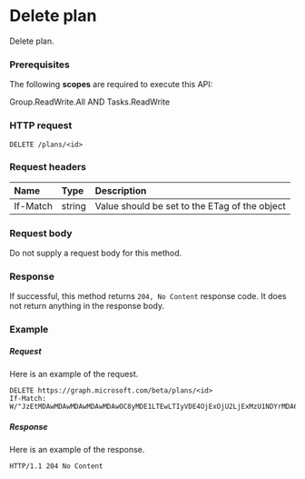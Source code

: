 # Delete plan

Delete plan.
### Prerequisites
The following **scopes** are required to execute this API: 

Group.ReadWrite.All AND Tasks.ReadWrite

### HTTP request
<!-- { "blockType": "ignored" } -->
```http
DELETE /plans/<id>

```
### Request headers
| Name       | Type | Description|
|:---------------|:--------|:----------|
| If-Match | string | Value should be set to the ETag of the object |

### Request body
Do not supply a request body for this method.


### Response
If successful, this method returns `204, No Content` response code. It does not return anything in the response body.

### Example
##### Request
Here is an example of the request.
<!-- {
  "blockType": "request",
  "name": "delete_plan"
}-->
```http
DELETE https://graph.microsoft.com/beta/plans/<id>
If-Match: W/"JzEtMDAwMDAwMDAwMDAwMDAwOC8yMDE1LTEwLTIyVDE4OjExOjU2LjExMzU1NDYrMDA6MDAn"
```
##### Response
Here is an example of the response.
<!-- {
  "blockType": "response",
  "truncated": false
} -->
```http
HTTP/1.1 204 No Content
```

<!-- uuid: 8fcb5dbc-d5aa-4681-8e31-b001d5168d79
2015-10-25 14:57:30 UTC -->
<!-- {
  "type": "#page.annotation",
  "description": "Delete plan",
  "keywords": "",
  "section": "documentation",
  "tocPath": ""
}-->